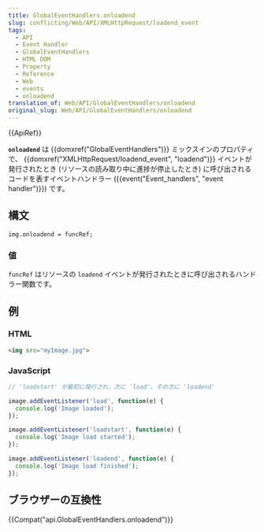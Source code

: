 ```yaml
---
title: GlobalEventHandlers.onloadend
slug: conflicting/Web/API/XMLHttpRequest/loadend_event
tags:
  - API
  - Event Handler
  - GlobalEventHandlers
  - HTML DOM
  - Property
  - Reference
  - Web
  - events
  - onloadend
translation_of: Web/API/GlobalEventHandlers/onloadend
original_slug: Web/API/GlobalEventHandlers/onloadend
---
```

{{ApiRef}}

**`onloadend`** は {{domxref("GlobalEventHandlers")}} ミックスインのプロパティで、 {{domxref("XMLHttpRequest/loadend_event", "loadend")}} イベントが発行されたとき (リソースの読み取り中に進捗が停止したとき) に呼び出されるコードを表すイベントハンドラー ({{event("Event_handlers", "event handler")}}) です。

## 構文

    img.onloadend = funcRef;

### 値

`funcRef` はリソースの `loadend` イベントが発行されたときに呼び出されるハンドラー関数です。

## 例

### HTML

```html
<img src="myImage.jpg">
```

### JavaScript

```js
// 'loadstart' が最初に発行され、次に 'load'、その次に 'loadend'

image.addEventListener('load', function(e) {
  console.log('Image loaded');
});

image.addEventListener('loadstart', function(e) {
  console.log('Image load started');
});

image.addEventListener('loadend', function(e) {
  console.log('Image load finished');
});
```

## ブラウザーの互換性

{{Compat("api.GlobalEventHandlers.onloadend")}}
